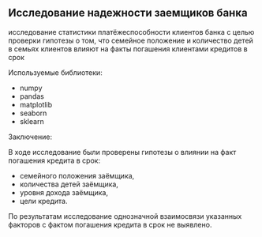 <h2>
     Исследование надежности заемщиков банка
</h2>

<p>
  исследование статистики платёжеспособности клиентов банка с целью проверки гипотезы о том, что семейное положение и количество детей в семьях клиентов влияют на факты погашения клиентами кредитов в срок
</p>

<p>
  Используемые библиотеки:
</p>
<ul>
  <li>numpy</li>
  <li>pandas</li>
  <li>matplotlib</li>
  <li>seaborn</li>
  <li>sklearn</li>
</ul>

<p>
  Заключение:  
     
  В ходе исследование были проверены гипотезы о влиянии на факт погашения кредита в срок:
<ul>  
  <li>семейного положения заёмщика,</li>
  <li>количества детей заёмщика,</li>
  <li>уровня дохода заёмщика,</li>
  <li> цели кредита.</li>
</ul>
  По результатам исследование однозначной взаимосвязи указанных факторов с фактом погашения кредита в срок не выявлено.
</p>
